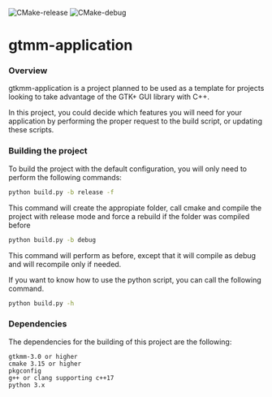 ![CMake-release](https://github.com/ricardobtez/gtkmm-application/workflows/CMake-release/badge.svg?branch=main&event=push)
![CMake-debug](https://github.com/ricardobtez/gtkmm-application/workflows/CMake-debug/badge.svg?branch=main&event=push)

<H1> gtmm-application </H1>
<H3> Overview</H3>
gtkmm-application is a project planned to be used as a template for projects looking to take advantage of the GTK+ GUI library with C++.

In this project, you could decide which features you will need for your application by performing the proper request to the build script, or updating these scripts.

<H3>Building the project</H3>
To build the project with the default configuration, you will only need to perform the following commands:


```bash
python build.py -b release -f
```
This command will create the appropiate folder, call cmake and compile the project with release mode and force a rebuild if the folder was compiled before


```bash
python build.py -b debug
```
This command will perform as before, except that it will compile as debug and will recompile only if needed.

If you want to know how to use the python script, you can call the following command.


```bash
python build.py -h
```

<H3>Dependencies</H3>
The dependencies for the building of this project are the following:


```
gtkmm-3.0 or higher
cmake 3.15 or higher
pkgconfig
g++ or clang supporting c++17
python 3.x
```
